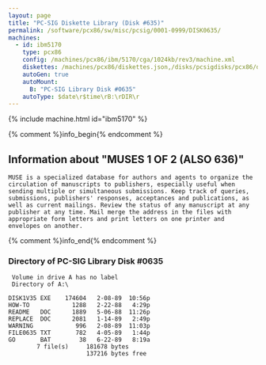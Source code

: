 ```yaml
---
layout: page
title: "PC-SIG Diskette Library (Disk #635)"
permalink: /software/pcx86/sw/misc/pcsig/0001-0999/DISK0635/
machines:
  - id: ibm5170
    type: pcx86
    config: /machines/pcx86/ibm/5170/cga/1024kb/rev3/machine.xml
    diskettes: /machines/pcx86/diskettes.json,/disks/pcsigdisks/pcx86/diskettes.json
    autoGen: true
    autoMount:
      B: "PC-SIG Library Disk #0635"
    autoType: $date\r$time\rB:\rDIR\r
---
```


{% include machine.html id="ibm5170" %}

{% comment %}info_begin{% endcomment %}

## Information about "MUSES 1 OF 2 (ALSO 636)"

    MUSE is a specialized database for authors and agents to organize the
    circulation of manuscripts to publishers, especially useful when
    sending multiple or simultaneous submissions. Keep track of queries,
    submissions, publishers' responses, acceptances and publications, as
    well as current mailings. Review the status of any manuscript at any
    publisher at any time. Mail merge the address in the files with
    appropriate form letters and print letters on one printer and
    envelopes on another.
{% comment %}info_end{% endcomment %}


### Directory of PC-SIG Library Disk #0635

     Volume in drive A has no label
     Directory of A:\

    DISK1V35 EXE    174604   2-08-89  10:56p
    HOW-TO            1288   2-22-88   4:29p
    README   DOC      1889   5-06-88  11:26p
    REPLACE  DOC      2081   1-14-89   2:49p
    WARNING            996   2-08-89  11:03p
    FILE0635 TXT       782   4-05-89   1:44p
    GO       BAT        38   6-22-89   8:19a
            7 file(s)     181678 bytes
                          137216 bytes free
